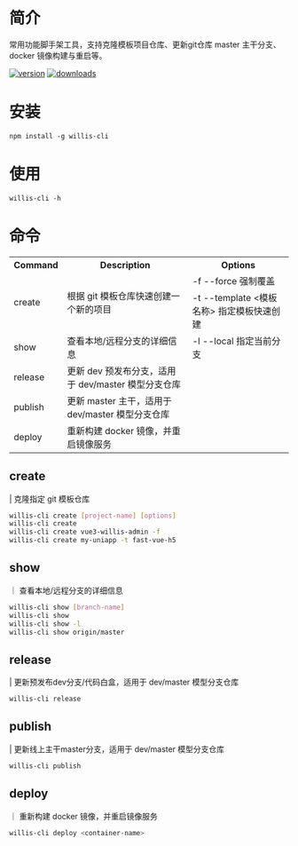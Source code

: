 # 简介

常用功能脚手架工具，支持克隆模板项目仓库、更新git仓库 master 主干分支、docker 镜像构建与重启等。

[![version](https://img.shields.io/npm/v/willis-cli.svg)](https://www.npmjs.com/package/willis-cli)
[![downloads](https://badgen.net/npm/dt/willis-cli)](https://www.npmjs.com/package/willis-cli)

# 安装

```
npm install -g willis-cli
```

# 使用

```
willis-cli -h
```



# 命令

<table>
  <tr>
    <th>Command</th>
    <th>Description</th>
    <th>Options</th>
  </tr>
  <tr>
    <td rowspan="2">create</td>
    <td rowspan="2">根据 git 模板仓库快速创建一个新的项目</td>
    <td>-f --force 强制覆盖</td>
  </tr>
  <tr>
    <td>-t --template <模板名称> 指定模板快速创建</td>
  </tr>
  <tr>
    <td>show</td>
    <td>查看本地/远程分支的详细信息</td>
    <td>-l --local 指定当前分支</td>
  </tr>
  <tr>
    <td>release</td>
    <td>更新 dev 预发布分支，适用于 dev/master 模型分支仓库</td>
    <td></td>
  </tr>
  <tr>
    <td>publish</td>
    <td>更新 master 主干，适用于 dev/master 模型分支仓库</td>
    <td></td>
  </tr>
  <tr>
    <td>deploy</td>
    <td>重新构建 docker 镜像，并重启镜像服务</td>
    <td></td>
  </tr>
</table>

## create

| 克隆指定 git 模板仓库

```sh
willis-cli create [project-name] [options]
willis-cli create
willis-cli create vue3-willis-admin -f
willis-cli create my-uniapp -t fast-vue-h5
```

## show
｜ 查看本地/远程分支的详细信息

```sh
willis-cli show [branch-name]
willis-cli show
willis-cli show -l
willis-cli show origin/master
```

## release

| 更新预发布dev分支/代码白盒，适用于 dev/master 模型分支仓库

```sh
willis-cli release
```

## publish

| 更新线上主干master分支，适用于 dev/master 模型分支仓库

```sh
willis-cli publish
```


## deploy

｜ 重新构建 docker 镜像，并重启镜像服务

```sh
willis-cli deploy <container-name>
```

